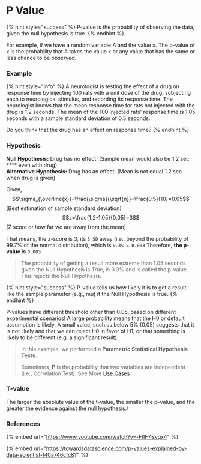 # P Value

{% hint style="success" %}
P-value is the probability of observing the data, given the null hypothesis is true.
{% endhint %}

For example, if we have a random variable A and the value x. The p-value of x is the probability that A takes the value x or any value that has the same or less chance to be observed.

### Example

{% hint style="info" %}
A neurologist is testing the effect of a drug on response time by injecting 100 rats with a unit dose of the drug, subjecting each to neurological stimulus, and recording its response time. The neurologist knows that the mean response time for rats not injected with the drug is 1.2 seconds. The mean of the 100 injected rats' response time is 1.05 seconds with a sample standard deviation of 0.5 seconds.

Do you think that the drug has an effect on response time?
{% endhint %}

### Hypothesis

**Null Hypothesis:** Drug has no effect. (Sample mean would also be 1.2 sec **** even with drug)\
**Alternative Hypothesis:** Drug has an effect. (Mean is not equal 1.2 sec when drug is given)

Given, \
$$\sigma_{\overline{x}}=\frac{\sigma}{\sqrt{n}}=\frac{0.5}{10}=0.05$$ \[Best estimation of sample standard deviation]\
$$z=\frac{1.2-1.05}{0.05}=3$$ \[Z score or how far we are away from the mean]

That means, the z-score is 3, its `3 SD` away (i.e., beyond the probability of 99.7% of the normal distribution), which is `0.3% = 0.003` Therefore, **the p-value is** `0.003`&#x20;

> The probability of getting a result more extreme than 1.05 seconds given the Null Hypothesis is True, is 0.3% and is called the p-value. This rejects the Null Hypothesis.

{% hint style="success" %}
P-value tells us how likely it is to get a result like the sample parameter (e.g., mu) if the Null Hypothesis is true.
{% endhint %}

P-values have different threshold other than 0.05, based on different experimental scenarios! A large probability means that the H0 or default assumption is likely. A small value, such as below 5% (0.05) suggests that it is not likely and that we can reject H0 in favor of H1, or that something is likely to be different (e.g. a significant result).

> In this example, we performed a **Parametric Statistical Hypothesis Tests.**
>
> Sometimes, **P** is the probability that two variables are independent (i.e., Correlation Test). See More [Use Cases](hypothesis-test.md#reasons-for-hypothesis-tests)

### **T-value**

The larger the absolute value of the t-value, the smaller the p-value, and the greater the evidence against the null hypothesis.\


### References

{% embed url="https://www.youtube.com/watch?v=-FtlH4svqx4" %}

{% embed url="https://towardsdatascience.com/p-values-explained-by-data-scientist-f40a746cfc8?" %}


